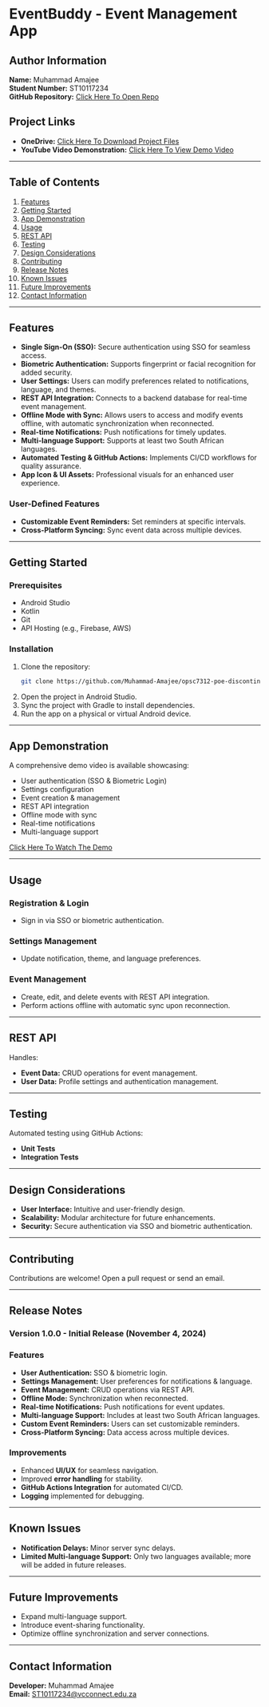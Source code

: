 # EventBuddy - Event Management App

## Author Information
**Name:** Muhammad Amajee  
**Student Number:** ST10117234  
**GitHub Repository:** [Click Here To Open Repo](https://github.com/Muhammad-Amajee/opsc7312-poe-discontinuation-assessment-Muhammad-Amajee)

## Project Links
- **OneDrive:** [Click Here To Download Project Files](https://onedrive.live.com/?cid=6E2099341517F389&id=6E2099341517F389%21sea0e69d1e12547fcaf6e917bf6dfd447&parId=root&o=OneUp)
- **YouTube Video Demonstration:** [Click Here To View Demo Video](https://youtu.be/61CBP3WYmlQ)

---

## Table of Contents
1. [Features](#features)
2. [Getting Started](#getting-started)
3. [App Demonstration](#app-demonstration)
4. [Usage](#usage)
5. [REST API](#rest-api)
6. [Testing](#testing)
7. [Design Considerations](#design-considerations)
8. [Contributing](#contributing)
9. [Release Notes](#release-notes)
10. [Known Issues](#known-issues)
11. [Future Improvements](#future-improvements)
12. [Contact Information](#contact-information)

---

## Features
- **Single Sign-On (SSO):** Secure authentication using SSO for seamless access.
- **Biometric Authentication:** Supports fingerprint or facial recognition for added security.
- **User Settings:** Users can modify preferences related to notifications, language, and themes.
- **REST API Integration:** Connects to a backend database for real-time event management.
- **Offline Mode with Sync:** Allows users to access and modify events offline, with automatic synchronization when reconnected.
- **Real-time Notifications:** Push notifications for timely updates.
- **Multi-language Support:** Supports at least two South African languages.
- **Automated Testing & GitHub Actions:** Implements CI/CD workflows for quality assurance.
- **App Icon & UI Assets:** Professional visuals for an enhanced user experience.

### User-Defined Features
- **Customizable Event Reminders:** Set reminders at specific intervals.
- **Cross-Platform Syncing:** Sync event data across multiple devices.

---

## Getting Started

### Prerequisites
- Android Studio
- Kotlin
- Git
- API Hosting (e.g., Firebase, AWS)

### Installation
1. Clone the repository:
   ```sh
   git clone https://github.com/Muhammad-Amajee/opsc7312-poe-discontinuation-assessment-Muhammad-Amajee.git
   ```
2. Open the project in Android Studio.
3. Sync the project with Gradle to install dependencies.
4. Run the app on a physical or virtual Android device.

---

## App Demonstration
A comprehensive demo video is available showcasing:
- User authentication (SSO & Biometric Login)
- Settings configuration
- Event creation & management
- REST API integration
- Offline mode with sync
- Real-time notifications
- Multi-language support

[Click Here To Watch The Demo](https://youtu.be/61CBP3WYmlQ)

---

## Usage
### Registration & Login
- Sign in via SSO or biometric authentication.

### Settings Management
- Update notification, theme, and language preferences.

### Event Management
- Create, edit, and delete events with REST API integration.
- Perform actions offline with automatic sync upon reconnection.

---

## REST API
Handles:
- **Event Data:** CRUD operations for event management.
- **User Data:** Profile settings and authentication management.

---

## Testing
Automated testing using GitHub Actions:
- **Unit Tests**
- **Integration Tests**

---

## Design Considerations
- **User Interface:** Intuitive and user-friendly design.
- **Scalability:** Modular architecture for future enhancements.
- **Security:** Secure authentication via SSO and biometric authentication.

---

## Contributing
Contributions are welcome! Open a pull request or send an email.

---

## Release Notes

### Version 1.0.0 - Initial Release (November 4, 2024)

### Features
- **User Authentication:** SSO & biometric login.
- **Settings Management:** User preferences for notifications & language.
- **Event Management:** CRUD operations via REST API.
- **Offline Mode:** Synchronization when reconnected.
- **Real-time Notifications:** Push notifications for event updates.
- **Multi-language Support:** Includes at least two South African languages.
- **Custom Event Reminders:** Users can set customizable reminders.
- **Cross-Platform Syncing:** Data access across multiple devices.

### Improvements
- Enhanced **UI/UX** for seamless navigation.
- Improved **error handling** for stability.
- **GitHub Actions Integration** for automated CI/CD.
- **Logging** implemented for debugging.

---

## Known Issues
- **Notification Delays:** Minor server sync delays.
- **Limited Multi-language Support:** Only two languages available; more will be added in future releases.

---

## Future Improvements
- Expand multi-language support.
- Introduce event-sharing functionality.
- Optimize offline synchronization and server connections.

---

## Contact Information
**Developer:** Muhammad Amajee  
**Email:** ST10117234@vcconnect.edu.za

